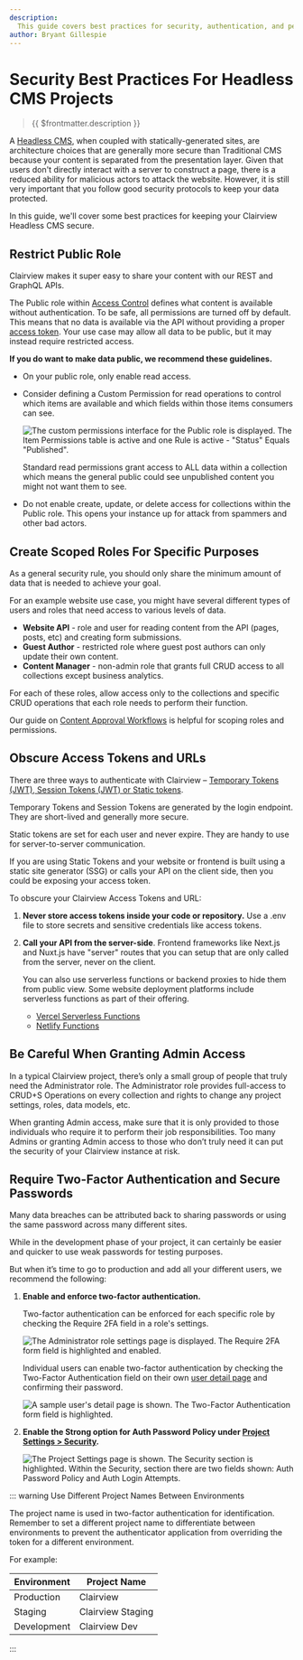 ```yaml
---
description:
  This guide covers best practices for security, authentication, and permissions within the context of Headless CMS.
author: Bryant Gillespie
---
```


# Security Best Practices For Headless CMS Projects

> {{ $frontmatter.description }}

A [Headless CMS](https://clairview.io/solutions/headless-cms), when coupled with statically-generated sites, are
architecture choices that are generally more secure than Traditional CMS because your content is separated from the
presentation layer. Given that users don't directly interact with a server to construct a page, there is a reduced
ability for malicious actors to attack the website. However, it is still very important that you follow good security
protocols to keep your data protected.

In this guide, we'll cover some best practices for keeping your Clairview Headless CMS secure.

## Restrict Public Role

Clairview makes it super easy to share your content with our REST and GraphQL APIs.

The Public role within [Access Control](/user-guide/user-management/users-roles-permissions#roles) defines what content
is available without authentication. To be safe, all permissions are turned off by default. This means that no data is
available via the API without providing a proper [access token](/reference/authentication#access-tokens). Your use case
may allow all data to be public, but it may instead require restricted access.

**If you do want to make data public, we recommend these guidelines.**

- On your public role, only enable read access.
- Consider defining a Custom Permission for read operations to control which items are available and which fields within
  those items consumers can see.

  ![The custom permissions interface for the Public role is displayed. The Item Permissions table is active and one Rule is active - "Status" Equals "Published".](https://cdn.clairview.io/docs/v9/headless-cms/security-20230322/custom-permissions.webp)

  Standard read permissions grant access to ALL data within a collection which means the general public could see
  unpublished content you might not want them to see.

- Do not enable create, update, or delete access for collections within the Public role. This opens your instance up for
  attack from spammers and other bad actors.

## Create Scoped Roles For Specific Purposes

As a general security rule, you should only share the minimum amount of data that is needed to achieve your goal.

For an example website use case, you might have several different types of users and roles that need access to various
levels of data.

- **Website API** - role and user for reading content from the API (pages, posts, etc) and creating form submissions.
- **Guest Author** - restricted role where guest post authors can only update their own content.
- **Content Manager** - non-admin role that grants full CRUD access to all collections except business analytics.

For each of these roles, allow access only to the collections and specific CRUD operations that each role needs to
perform their function.

Our guide on [Content Approval Workflows](/guides/headless-cms/approval-workflows) is helpful for scoping roles and
permissions.

## Obscure Access Tokens and URLs

There are three ways to authenticate with Clairview –
[Temporary Tokens (JWT), Session Tokens (JWT) or Static tokens](/reference/authentication#access-tokens).

Temporary Tokens and Session Tokens are generated by the login endpoint. They are short-lived and generally more secure.

Static tokens are set for each user and never expire. They are handy to use for server-to-server communication.

If you are using Static Tokens and your website or frontend is built using a static site generator (SSG) or calls your
API on the client side, then you could be exposing your access token.

To obscure your Clairview Access Tokens and URL:

1. **Never store access tokens inside your code or repository.** Use a .env file to store secrets and sensitive
   credentials like access tokens.

2. **Call your API from the server-side**. Frontend frameworks like Next.js and Nuxt.js have "server" routes that you
   can setup that are only called from the server, never on the client.

   You can also use serverless functions or backend proxies to hide them from public view. Some website deployment
   platforms include serverless functions as part of their offering.

   - [Vercel Serverless Functions](https://vercel.com/docs/concepts/functions/serverless-functions)
   - [Netlify Functions](https://docs.netlify.com/functions/overview/)

## Be Careful When Granting Admin Access

In a typical Clairview project, there’s only a small group of people that truly need the Administrator role. The
Administrator role provides full-access to CRUD+S Operations on every collection and rights to change any project
settings, roles, data models, etc.

When granting Admin access, make sure that it is only provided to those individuals who require it to perform their job
responsibilities. Too many Admins or granting Admin access to those who don’t truly need it can put the security of your
Clairview instance at risk.

## Require Two-Factor Authentication and Secure Passwords

Many data breaches can be attributed back to sharing passwords or using the same password across many different sites.

While in the development phase of your project, it can certainly be easier and quicker to use weak passwords for testing
purposes.

But when it’s time to go to production and add all your different users, we recommend the following:

1. **Enable and enforce two-factor authentication.**

   Two-factor authentication can be enforced for each specific role by checking the Require 2FA field in a role's
   settings.

   ![The Administrator role settings page is displayed. The Require 2FA form field is highlighted and enabled.](https://cdn.clairview.io/docs/v9/headless-cms/security-20230322/2fa-role.webp)

   Individual users can enable two-factor authentication by checking the Two-Factor Authentication field on their own
   [user detail page](/user-guide/user-management/user-directory#user-details-page) and confirming their password.

   ![A sample user's detail page is shown. The Two-Factor Authentication form field is highlighted. ](https://cdn.clairview.io/docs/v9/headless-cms/security-20230322/2fa-user.webp)

2. **Enable the Strong option for Auth Password Policy under
   [Project Settings > Security](/user-guide/settings/project-settings#security).**

   ![The Project Settings page is shown. The Security section is highlighted. Within the Security, section there are two fields shown: Auth Password Policy and Auth Login Attempts.](https://cdn.clairview.io/docs/v9/headless-cms/security-20230322/security-project-settings.webp)

::: warning Use Different Project Names Between Environments

The project name is used in two-factor authentication for identification. Remember to set a different project name to
differentiate between environments to prevent the authenticator application from overriding the token for a different
environment.

For example:

| Environment | Project Name     |
| ----------- | ---------------- |
| Production  | Clairview         |
| Staging     | Clairview Staging |
| Development | Clairview Dev     |

:::
